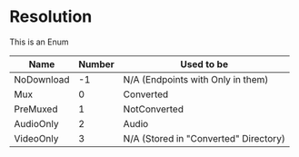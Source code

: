 # Resolution

This is an Enum  

| Name | Number| Used to be |  
| ---- | ----  | -----|     
| NoDownload | -1 | N/A (Endpoints with Only in them)  |
| Mux  | 0     | Converted |
| PreMuxed | 1 | NotConverted |  
| AudioOnly | 2 | Audio | 
| VideoOnly | 3 | N/A (Stored in "Converted" Directory)